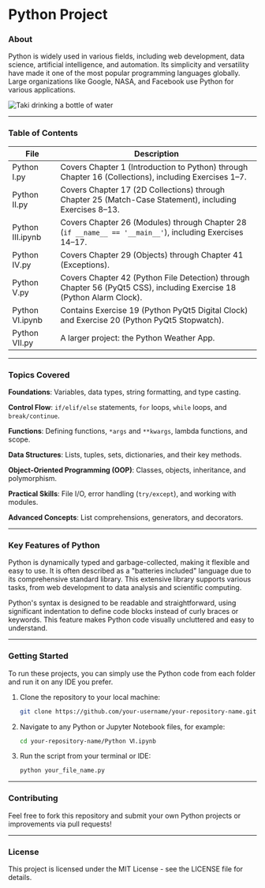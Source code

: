 # Python Project
### About
Python is widely used in various fields, including web development, data science, artificial intelligence, and automation. Its simplicity and versatility have made it one of the most popular programming languages globally. Large organizations like Google, NASA, and Facebook use Python for various applications.

<img src="https://media0.giphy.com/media/v1.Y2lkPTc5MGI3NjExcHh6b3BvOTNlOThuMjdhN2dkZTFwcDU0eDZ0eGkxOHo2anhja3Z1ZiZlcD12MV9pbnRlcm5hbF9naWZfYnlfaWQmY3Q9Zw/3ohjUUlX7fhMhnKYb6/giphy.gif" alt="Taki drinking a bottle of water"/>
<hr>

### Table of Contents
| File | Description |
|------------------|-------------|
| Python Ⅰ.py | Covers Chapter 1 (Introduction to Python) through Chapter 16 (Collections), including Exercises 1–7. |
| Python Ⅱ.py | Covers Chapter 17 (2D Collections) through Chapter 25 (Match-Case Statement), including Exercises 8–13. |
| Python Ⅲ.ipynb | Covers Chapter 26 (Modules) through Chapter 28 (`if __name__ == '__main__'`), including Exercises 14–17. |
| Python Ⅳ.py | Covers Chapter 29 (Objects) through Chapter 41 (Exceptions). |
| Python Ⅴ.py | Covers Chapter 42 (Python File Detection) through Chapter 56 (PyQt5 CSS), including Exercise 18 (Python Alarm Clock). |
| Python Ⅵ.ipynb | Contains Exercise 19 (Python PyQt5 Digital Clock) and Exercise 20 (Python PyQt5 Stopwatch). |
| Python Ⅶ.py | A larger project: the Python Weather App. |
<hr>

### Topics Covered
__Foundations__: Variables, data types, string formatting, and type casting.

__Control Flow__: `if/elif/else` statements, `for` loops, `while` loops, and `break/continue`.

__Functions__: Defining functions, `*args` and `**kwargs`, lambda functions, and scope.

__Data Structures__: Lists, tuples, sets, dictionaries, and their key methods.

__Object-Oriented Programming (OOP)__: Classes, objects, inheritance, and polymorphism.

__Practical Skills__: File I/O, error handling (`try/except`), and working with modules.

__Advanced Concepts__: List comprehensions, generators, and decorators.
<hr>

### Key Features of Python
Python is dynamically typed and garbage-collected, making it flexible and easy to use. It is often described as a "batteries included" language due to its comprehensive standard library. This extensive library supports various tasks, from web development to data analysis and scientific computing.

Python's syntax is designed to be readable and straightforward, using significant indentation to define code blocks instead of curly braces or keywords. This feature makes Python code visually uncluttered and easy to understand.
<hr>

### Getting Started
To run these projects, you can simply use the Python code from each folder and run it on any IDE you prefer.

1. Clone the repository to your local machine:

   ```bash
   git clone https://github.com/your-username/your-repository-name.git

2. Navigate to any Python or Jupyter Notebook files, for example:

   ```bash
   cd your-repository-name/Python Ⅵ.ipynb

3. Run the script from your terminal or IDE:

   ```bash
   python your_file_name.py
<hr>

### Contributing
Feel free to fork this repository and submit your own Python projects or improvements via pull requests!
<hr>

### License
This project is licensed under the MIT License - see the LICENSE file for details.
